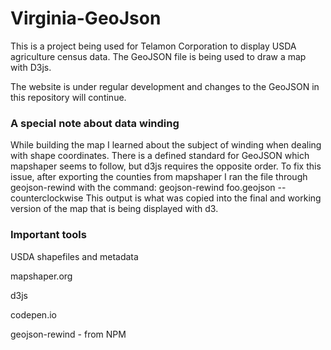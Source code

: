 # Virginia-GeoJson

This is a project being used for Telamon Corporation to display USDA agriculture census data. The GeoJSON file is being used to draw a map with D3js.

The website is under regular development and changes to the GeoJSON in this repository will continue.

### A special note about data winding
While building the map I learned about the subject of winding when dealing with shape coordinates. There is a defined standard for GeoJSON which mapshaper seems to follow, but d3js requires the opposite order. To fix this issue, after exporting the counties from mapshaper I ran the file through geojson-rewind with the command: geojson-rewind foo.geojson --counterclockwise
This output is what was copied into the final and working version of the map that is being displayed with d3.

### Important tools

USDA shapefiles and metadata

mapshaper.org

d3js

codepen.io

geojson-rewind - from NPM

